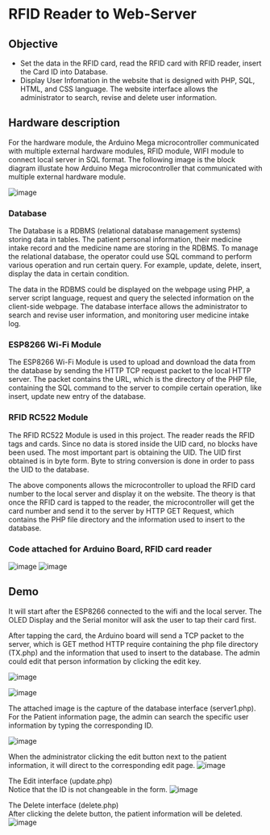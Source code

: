 # RFID Reader to Web-Server

## Objective 
- Set the data in the RFID card, read the RFID card with RFID reader, insert the Card ID into Database.
- Display User Infomation in the website that is designed with PHP, SQL, HTML, and CSS language. The website interface allows the administrator to search, revise and delete user information. 

## Hardware description
For the hardware module, the Arduino Mega microcontroller communicated with multiple external hardware modules, RFID module, WIFI module to connect local server in SQL format. The following image is the block diagram illustate how Arduino Mega microcontroller that communicated with multiple external hardware module.

![image](https://user-images.githubusercontent.com/44689459/169758726-1c96efc3-b321-443b-82ab-8300f9cba5b6.png)

### Database 
The Database is a RDBMS (relational database management systems) storing data in tables. The patient personal information, their medicine intake record and the medicine name are storing in the RDBMS. To manage the relational database, the operator could use SQL command to perform various operation and run certain query. For example, update, delete, insert, display the data in certain condition.

The data in the RDBMS could be displayed on the webpage using PHP, a server script language, request and query the selected information on the client-side webpage. The database interface allows the administrator to search and revise user information, and monitoring user medicine intake log.

### ESP8266 Wi-Fi Module
The ESP8266 Wi-Fi Module is used to upload and download the data from the database by sending the HTTP TCP request packet to the local HTTP server. The packet contains the URL, which is the directory of the PHP file, containing the SQL command to the server to compile certain operation, like insert, update new entry of the database.

### RFID RC522 Module
The RFID RC522 Module is used in this project. The reader reads the RFID tags and cards. Since no data is stored inside the UID card, no blocks have been used. The most important part is obtaining the UID. The UID first obtained is in byte form. Byte to string conversion is done in order to pass the UID to the database.


The above components allows the microcontroller to upload the RFID card number to the local server and display it on the website. The theory is that once the RFID card is tapped to the reader, the microcontroller will get the card number and send it to the server by HTTP GET Request, which contains the PHP file directory and the information used to insert to the database.

### Code attached for Arduino Board, RFID card reader
![image](https://user-images.githubusercontent.com/44689459/169726585-498eaff8-8a89-4f94-a678-246f754459be.png)
![image](https://user-images.githubusercontent.com/44689459/169726642-bfb8f5d0-c238-405b-8d38-b661e84d3c19.png)

## Demo

It will start after the ESP8266 connected to the wifi and the local server. The OLED Display and the Serial monitor will ask the user to tap their card first. 

After tapping the card, the Arduino board will send a TCP packet to the server, which is GET method HTTP require containing the php file directory (TX.php) and the information that used to insert to the database. The admin could edit that person information by clicking the edit key. 

![image](https://user-images.githubusercontent.com/44689459/169728348-cb815601-877b-44b2-8845-27bd987a5e8f.png)

![image](https://user-images.githubusercontent.com/44689459/169728765-c32670ba-aecd-4684-84ed-4a9fde8f493e.png)

The attached image is the capture of the database interface (server1.php). For the Patient information page, the admin can search the specific user information by typing the corresponding ID.

![image](https://user-images.githubusercontent.com/44689459/169728892-26c82a09-70d8-426b-b41d-f43c9866bb01.png)

When the administrator clicking the edit button next to the patient information, it will direct to the corresponding edit page.
![image](https://user-images.githubusercontent.com/44689459/169725909-92d508b8-468d-483e-8e09-bce198961647.png)

 
The Edit interface (update.php)  
Notice that the ID is not changeable in the form.
![image](https://user-images.githubusercontent.com/44689459/169729024-ee8a8570-6ed8-4338-87e8-0366b9cd9988.png)


 
The Delete interface (delete.php)  
After clicking the delete button, the patient information will be deleted.
![image](https://user-images.githubusercontent.com/44689459/169729933-3b1c4d3a-75ae-47d9-8256-2f8bd0d2e33a.png)
